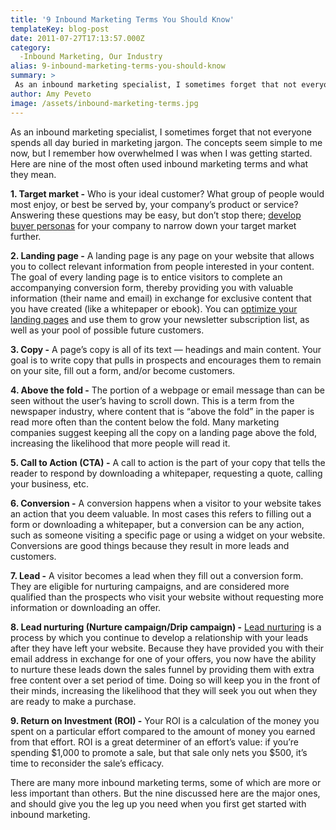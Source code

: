 ```yaml
---
title: '9 Inbound Marketing Terms You Should Know'
templateKey: blog-post
date: 2011-07-27T17:13:57.000Z
category: 
  -Inbound Marketing, Our Industry
alias: 9-inbound-marketing-terms-you-should-know
summary: > 
 As an inbound marketing specialist, I sometimes forget that not everyone spends all day buried in marketing jargon. The concepts seem simple to me now, but I remember how overwhelmed I was when I was getting started. Here are nine of the most often used inbound marketing terms and what they mean.
author: Amy Peveto
image: /assets/inbound-marketing-terms.jpg
---
```


As an inbound marketing specialist, I sometimes forget that not everyone spends all day buried in marketing jargon. The concepts seem simple to me now, but I remember how overwhelmed I was when I was getting started. Here are nine of the most often used inbound marketing terms and what they mean.

**1\. Target market -** Who is your ideal customer? What group of people would most enjoy, or best be served by, your company’s product or service? Answering these questions may be easy, but don’t stop there; [develop buyer personas](/2010/08/31/better-market-targeting-through-buyer-personas) for your company to narrow down your target market further.

**2\. Landing page -** A landing page is any page on your website that allows you to collect relevant information from people interested in your content. The goal of every landing page is to entice visitors to complete an accompanying conversion form, thereby providing you with valuable information (their name and email) in exchange for exclusive content that you have created (like a whitepaper or ebook). You can [optimize your landing pages](/blog/04/11/2011/optimizing-landing-pages-conversions) and use them to grow your newsletter subscription list, as well as your pool of possible future customers.

**3\. Copy -** A page’s copy is all of its text — headings and main content. Your goal is to write copy that pulls in prospects and encourages them to remain on your site, fill out a form, and/or become customers.

**4\. Above the fold -** The portion of a webpage or email message than can be seen without the user’s having to scroll down. This is a term from the newspaper industry, where content that is “above the fold” in the paper is read more often than the content below the fold. Many marketing companies suggest keeping all the copy on a landing page above the fold, increasing the likelihood that more people will read it.

**5\. Call to Action (CTA) -** A call to action is the part of your copy that tells the reader to respond by downloading a whitepaper, requesting a quote, calling your business, etc.

**6\. Conversion -** A conversion happens when a visitor to your website takes an action that you deem valuable. In most cases this refers to filling out a form or downloading a whitepaper, but a conversion can be any action, such as someone visiting a specific page or using a widget on your website. Conversions are good things because they result in more leads and customers.

**7\. Lead -** A visitor becomes a lead when they fill out a conversion form. They are eligible for nurturing campaigns, and are considered more qualified than the prospects who visit your website without requesting more information or downloading an offer.

**8\. Lead nurturing (Nurture campaign/Drip campaign) -** [Lead nurturing](/brand-positioning-targeting-and-design/nurture) is a process by which you continue to develop a relationship with your leads after they have left your website. Because they have provided you with their email address in exchange for one of your offers, you now have the ability to nurture these leads down the sales funnel by providing them with extra free content over a set period of time. Doing so will keep you in the front of their minds, increasing the likelihood that they will seek you out when they are ready to make a purchase.

**9\. Return on Investment (ROI) -** Your ROI is a calculation of the money you spent on a particular effort compared to the amount of money you earned from that effort. ROI is a great determiner of an effort’s value: if you’re spending $1,000 to promote a sale, but that sale only nets you $500, it’s time to reconsider the sale’s efficacy.

There are many more inbound marketing terms, some of which are more or less important than others. But the nine discussed here are the major ones, and should give you the leg up you need when you first get started with inbound marketing.